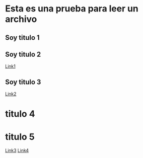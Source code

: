 # Esta es una prueba para leer un archivo
## Soy titulo 1

## Soy titulo 2

[Link1](https://es.wikipedia.org/wiki/Markdown) 

## Soy titulo 3
[Link2](https://bobbyhadz.com/blog/node-js-check-if-file-contains-string) 

# titulo 4

# titulo 5
[Link3](https://www.w3schools.com/nodejs/nodejs_filesystem.asp) 
[Link4](http://www.w3schools.com/nodejs/nodejs_filesystem.aspx) 